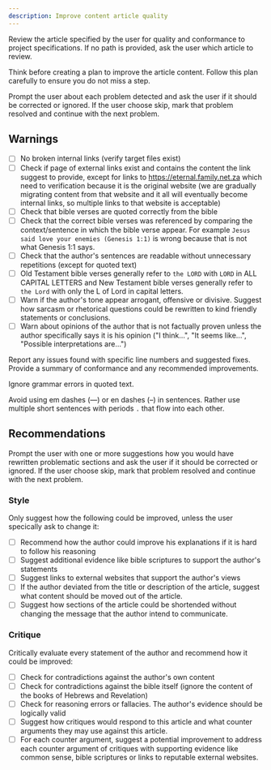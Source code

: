 ```yaml
---
description: Improve content article quality
---
```


Review the article specified by the user for quality and conformance to project specifications. If no path is provided, ask the user which article to review.

Think before creating a plan to improve the article content. Follow this plan carefully to ensure you do not miss a step.

Prompt the user about each problem detected and ask the user if it should be corrected or ignored. If the user choose skip, mark that problem resolved and continue with the next problem.

## Warnings

- [ ] No broken internal links (verify target files exist)
- [ ] Check if page of external links exist and contains the content the link suggest to provide, except for links to https://eternal.family.net.za which need to verification because it is the original website (we are gradually migrating content from that website and it all will eventually become internal links, so multiple links to that website is acceptable)
- [ ] Check that bible verses are quoted correctly from the bible
- [ ] Check that the correct bible verses was referenced by comparing the context/sentence in which the bible verse appear. For example `Jesus said love your enemies (Genesis 1:1)` is wrong because that is not what Genesis 1:1 says.
- [ ] Check that the author's sentences are readable without unnecessary repetitions (except for quoted text)
- [ ] Old Testament bible verses generally refer to `the LORD` with `LORD` in ALL CAPITAL LETTERS and New Testament bible verses generally refer to `the Lord` with only the L of Lord in capital letters.
- [ ] Warn if the author's tone appear arrogant, offensive or divisive. Suggest how sarcasm or rhetorical questions could be rewritten to kind friendly statements or conclusions.
- [ ] Warn about opinions of the author that is not factually proven unless the author specifically says it is his opinion ("I think...", "It seems like...", "Possible interpretations are...")

Report any issues found with specific line numbers and suggested fixes. Provide a summary of conformance and any recommended improvements.

Ignore grammar errors in quoted text.

Avoid using em dashes (—) or en dashes (–) in sentences. Rather use multiple short sentences with periods `.` that flow into each other.

## Recommendations

Prompt the user with one or more suggestions how you would have rewritten problematic sections and ask the user if it should be corrected or ignored. If the user choose skip, mark that problem resolved and continue with the next problem.

### Style

Only suggest how the following could be improved, unless the user specically ask to change it:

- [ ] Recommend how the author could improve his explanations if it is hard to follow his reasoning
- [ ] Suggest additional evidence like bible scriptures to support the author's statements
- [ ] Suggest links to external websites that support the author's views
- [ ] If the author deviated from the title or description of the article, suggest what content should be moved out of the article.
- [ ] Suggest how sections of the article could be shortended without changing the message that the author intend to communicate.

### Critique

Critically evaluate every statement of the author and recommend how it could be improved:
- [ ] Check for contradictions against the author's own content
- [ ] Check for contradictions against the bible itself (ignore the content of the books of Hebrews and Revelation)
- [ ] Check for reasoning errors or fallacies. The author's evidence should be logically valid
- [ ] Suggest how critiques would respond to this article and what counter arguments they may use against this article.
- [ ] For each counter argument, suggest a potential improvement to address each counter argument of critiques with supporting evidence like common sense, bible scriptures or links to reputable external websites.
